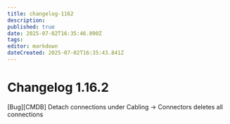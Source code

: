 ```yaml
---
title: changelog-1162
description: 
published: true
date: 2025-07-02T16:35:46.090Z
tags: 
editor: markdown
dateCreated: 2025-07-02T16:35:43.841Z
---
```


# Changelog 1.16.2
<!-- cSpell:disable -->
<!-- markdownlint-disable MD052 -->
[Bug][CMDB] Detach connections under Cabling -> Connectors deletes all connections<br>
